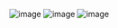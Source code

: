![image](https://github.com/user-attachments/assets/df9781bf-7c9b-4392-8a84-36bbed98b44c)
![image](https://github.com/user-attachments/assets/39e2f3c0-d39f-4c78-9810-50b9388b0c09)
![image](https://github.com/user-attachments/assets/e008047b-81f8-425d-9b2f-f6e10cdf65f5)

